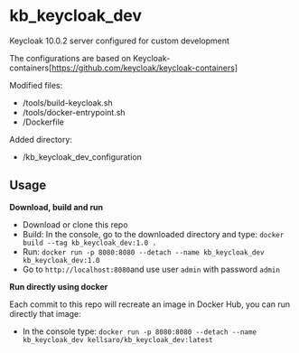 # kb_keycloak_dev

Keycloak 10.0.2 server configured for custom development

The configurations are based on Keycloak-containers[https://github.com/keycloak/keycloak-containers]

Modified files:
- /tools/build-keycloak.sh
- /tools/docker-entrypoint.sh
- /Dockerfile

Added directory:
- /kb_keycloak_dev_configuration

## Usage
**Download, build and run**

- Download or clone this repo
- Build: In the console, go to the downloaded directory and type: `docker build --tag kb_keycloak_dev:1.0 .`
- Run: `docker run -p 8080:8080 --detach --name kb_keycloak_dev kb_keycloak_dev:1.0`
- Go to `http://localhost:8080`and use user `admin` with password `admin`

**Run directly using docker**

Each commit to this repo will recreate an image in Docker Hub, you can run directly that image: 
- In the console type: `docker run -p 8080:8080 --detach --name kb_keycloak_dev kellsaro/kb_keycloak_dev:latest`

